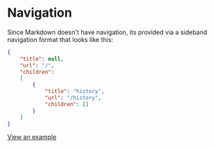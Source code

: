 # Navigation

Since Markdown doesn't have navigation, its provided via a sideband navigation format that looks like this:

```json
{
    "title": null,
    "url": "/",
    "children":
    [
        {
            "title": "history",
            "url": "/history",
            "children": []
        }
    ]
}
```

[View an example](/?format=json)